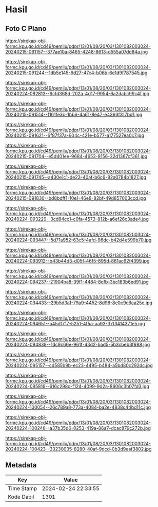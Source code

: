 # Hasil

## Foto C Plano

https://sirekap-obj-formc.kpu.go.id/cd49/pemilu/pdpr/13/01/08/20/03/1301082003024-20240215-091157--377ae10a-8465-4248-8613-d555a07dd84a.jpg

https://sirekap-obj-formc.kpu.go.id/cd49/pemilu/pdpr/13/01/08/20/03/1301082003024-20240215-091244--1db5e145-6d27-47c4-b06b-6e1d9f787545.jpg

https://sirekap-obj-formc.kpu.go.id/cd49/pemilu/pdpr/13/01/08/20/03/1301082003024-20240224-092813--6cfd368d-202a-4d17-9954-6a2dabc99c4f.jpg

https://sirekap-obj-formc.kpu.go.id/cd49/pemilu/pdpr/13/01/08/20/03/1301082003024-20240215-091514--f161fe3c-1bb6-4a61-8e47-e4393f317bd1.jpg

https://sirekap-obj-formc.kpu.go.id/cd49/pemilu/pdpr/13/01/08/20/03/1301082003024-20240215-091621--6f87f37a-604c-421e-b577-a177527ea0c7.jpg

https://sirekap-obj-formc.kpu.go.id/cd49/pemilu/pdpr/13/01/08/20/03/1301082003024-20240215-091704--e5d401ee-9684-4653-8156-32d1367cf361.jpg

https://sirekap-obj-formc.kpu.go.id/cd49/pemilu/pdpr/13/01/08/20/03/1301082003024-20240215-091745--a430e1c1-de23-40af-b6c6-82a0784b1827.jpg

https://sirekap-obj-formc.kpu.go.id/cd49/pemilu/pdpr/13/01/08/20/03/1301082003024-20240215-091830--bd8bdff1-10e1-46e8-82bf-49d857003ccd.jpg

https://sirekap-obj-formc.kpu.go.id/cd49/pemilu/pdpr/13/01/08/20/03/1301082003024-20240224-093229--3cd84cc1-c0fa-4573-812b-a6ef26c3ade4.jpg

https://sirekap-obj-formc.kpu.go.id/cd49/pemilu/pdpr/13/01/08/20/03/1301082003024-20240224-093447--5d71a952-63c5-4afd-96dc-b42d4e599b70.jpg

https://sirekap-obj-formc.kpu.go.id/cd49/pemilu/pdpr/13/01/08/20/03/1301082003024-20240224-093912--b43b44d3-d05f-46f5-895d-861ac62f4399.jpg

https://sirekap-obj-formc.kpu.go.id/cd49/pemilu/pdpr/13/01/08/20/03/1301082003024-20240224-094237--21904ba8-39f1-4484-8cfb-3bc183b6ed91.jpg

https://sirekap-obj-formc.kpu.go.id/cd49/pemilu/pdpr/13/01/08/20/03/1301082003024-20240224-094433--29b5d3a1-79a9-4452-8d96-8e0c9c6ca25e.jpg

https://sirekap-obj-formc.kpu.go.id/cd49/pemilu/pdpr/13/01/08/20/03/1301082003024-20240224-094651--a45df717-5251-4f5a-aa93-37f3414371e5.jpg

https://sirekap-obj-formc.kpu.go.id/cd49/pemilu/pdpr/13/01/08/20/03/1301082003024-20240224-094838--1dc9c66e-961f-43d2-bad5-5b3cbeb3f988.jpg

https://sirekap-obj-formc.kpu.go.id/cd49/pemilu/pdpr/13/01/08/20/03/1301082003024-20240224-095157--cd585b9b-ec23-4495-b484-a5bd80c292dc.jpg

https://sirekap-obj-formc.kpu.go.id/cd49/pemilu/pdpr/13/01/08/20/03/1301082003024-20240224-095816--616c298c-f124-4099-9d2a-8606c3b07fd3.jpg

https://sirekap-obj-formc.kpu.go.id/cd49/pemilu/pdpr/13/01/08/20/03/1301082003024-20240224-100054--26c789a8-773a-4084-ba2e-4838c44bd11c.jpg

https://sirekap-obj-formc.kpu.go.id/cd49/pemilu/pdpr/13/01/08/20/03/1301082003024-20240224-100248--a37b35d6-8253-419a-86a7-dcac879c272b.jpg

https://sirekap-obj-formc.kpu.go.id/cd49/pemilu/pdpr/13/01/08/20/03/1301082003024-20240224-100423--33230035-8280-40af-9dcd-0b3d9eaf3802.jpg


## Metadata

| Key        | Value               |
| ---------- | ------------------- |
| Time Stamp | 2024-02-24 22:33:55 |
| Kode Dapil | 1301                |



